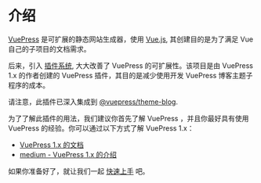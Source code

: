 # 介绍

[VuePress](https://v1.vuepress.vuejs.org/zh/) 是可扩展的静态网站生成器，使用 [Vue.js](https://github.com/vuejs/zh/), 其创建目的是为了满足 Vue 自己的子项目的文档需求。

后来，引入 [插件系统](https://v1.vuepress.vuejs.org/zh/plugin/), 大大改善了 VuePress 的可扩展性。该项目是由 VuePress 1.x 的作者创建的 VuePress 插件，其目的是减少使用开发 VuePress 博客主题子程序的成本。

请注意，此插件已深入集成到 [@vuepress/theme-blog](https://github.com/ulivz/vuepress-theme-blog).

为了了解此插件的用法，我们建议你首先了解 VuePress ，并且你最好具有使用 VuePress 的经验。你可以通过以下方式了解 VuePress 1.x：

- [VuePress 1.x 的文档](https://v1.vuepress.vuejs.org/zh/)
- [medium - VuePress 1.x 的介绍](https://medium.com/@_ulivz/intro-to-vuepress-1-x-7e2b7885f95f)

如果你准备好了，就让我们一起 [快速上手](./getting-started.md) 吧。
